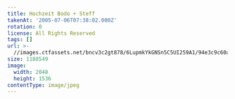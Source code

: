 ```yaml
---
title: Hochzeit Bodo + Steff
takenAt: '2005-07-06T07:38:02.000Z'
rotation: 0
license: All Rights Reserved
tags: []
url: >-
  //images.ctfassets.net/bncv3c2gt878/6LupmkYkGNSn5C5UI259A1/94e3c9c60a3a492d46282ec8ba3d9edc/hochzeit-bodo--steff_4559743145_o
size: 1188549
image:
  width: 2048
  height: 1536
contentType: image/jpeg
---
```


